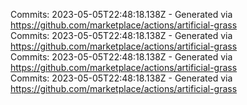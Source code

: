 Commits: 2023-05-05T22:48:18.138Z - Generated via https://github.com/marketplace/actions/artificial-grass
<br>
Commits: 2023-05-05T22:48:18.138Z - Generated via https://github.com/marketplace/actions/artificial-grass
<br>
Commits: 2023-05-05T22:48:18.138Z - Generated via https://github.com/marketplace/actions/artificial-grass
<br>
Commits: 2023-05-05T22:48:18.138Z - Generated via https://github.com/marketplace/actions/artificial-grass
<br>
